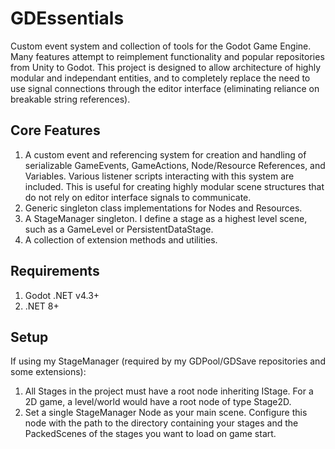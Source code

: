 GDEssentials
=================
Custom event system and collection of tools for the Godot Game Engine. Many features attempt to reimplement functionality and popular repositories from Unity to Godot. This project is designed to allow architecture of highly modular and independant entities, and to completely replace the need to use signal connections through the editor interface (eliminating reliance on breakable string references).

Core Features
----
1. A custom event and referencing system for creation and handling of serializable GameEvents, GameActions, Node/Resource References, and Variables. Various listener scripts interacting with this system are included. This is useful for creating highly modular scene structures that do not rely on editor interface signals to communicate.
2. Generic singleton class implementations for Nodes and Resources.
3. A StageManager singleton. I define a stage as a highest level scene, such as a GameLevel or PersistentDataStage.
4. A collection of extension methods and utilities.

Requirements
----
1. Godot .NET v4.3+
2. .NET 8+

Setup
----
If using my StageManager (required by my GDPool/GDSave repositories and some extensions):
1. All Stages in the project must have a root node inheriting IStage. For a 2D game, a level/world would have a root node of type Stage2D.
2. Set a single StageManager Node as your main scene. Configure this node with the path to the directory containing your stages and the PackedScenes of the stages you want to load on game start.

